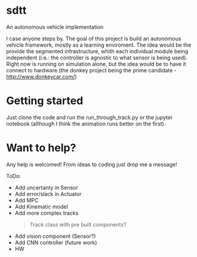 # sdtt
An autonomous vehicle implementation

I case anyone steps by. The goal of this project is build an autonomous vehicle framework, mostly as a learning enviroment. The idea would be the provide the segmented infrastructure, whith each individual module being independent (i.e.: the controller is agnostic to what sensor is being used). Right now is running on simulation alone, but the idea would be to have it connect to hardware (the donkey project being the prime candidate - http://www.donkeycar.com/)

# Getting started
Just clone the code and run the run_through_track.py or the jupyter notebook (although I think the animation runs better on the first).

# Want to help?
Any help is welcomed! From ideas to coding just drop me a message!

ToDo:
- Add uncertanty in Sensor
- Add error/slack in Actuator
- Add MPC
- Add Kinematic model
- Add more complex tracks
  > Track class with pre built components?
- Add vision component (Sensor?)
- Add CNN controller (future work)
- HW
